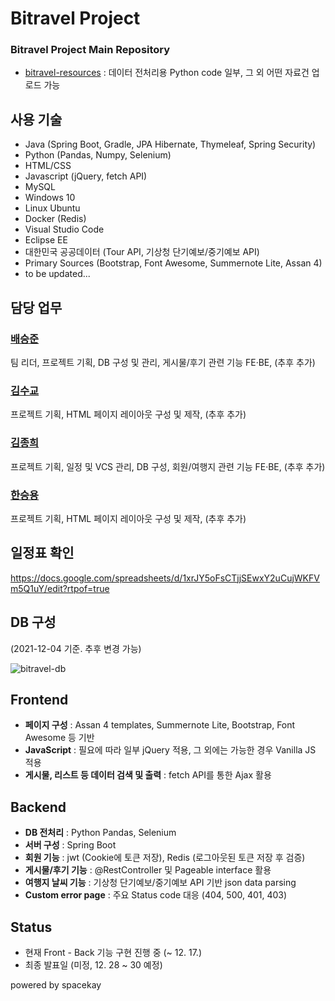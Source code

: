 # Bitravel Project
### Bitravel Project Main Repository

* [bitravel-resources](https://github.com/bitravel/bitravel-resources) : 데이터 전처리용 Python code 일부, 그 외 어떤 자료건 업로드 가능

## 사용 기술
* Java (Spring Boot, Gradle, JPA Hibernate, Thymeleaf, Spring Security)
* Python (Pandas, Numpy, Selenium)
* HTML/CSS
* Javascript (jQuery, fetch API)
* MySQL
* Windows 10
* Linux Ubuntu
* Docker (Redis)
* Visual Studio Code
* Eclipse EE
* 대한민국 공공데이터 (Tour API, 기상청 단기예보/중기예보 API)
* Primary Sources (Bootstrap, Font Awesome, Summernote Lite, Assan 4)
* to be updated...

## 담당 업무
### [배승준](https://github.com/seungjunbae)
팀 리더, 프로젝트 기획, DB 구성 및 관리, 게시물/후기 관련 기능 FE·BE, (추후 추가)

### [김수교](https://github.com/holydonkey2)
프로젝트 기획, HTML 페이지 레이아웃 구성 및 제작, (추후 추가) 

### [김종희](https://github.com/spacekay)
프로젝트 기획, 일정 및 VCS 관리, DB 구성, 회원/여행지 관련 기능 FE·BE, (추후 추가)

### [한승용](https://github.com/MochiMom)
프로젝트 기획, HTML 페이지 레이아웃 구성 및 제작, (추후 추가) 

## 일정표 확인
https://docs.google.com/spreadsheets/d/1xrJY5oFsCTjjSEwxY2uCujWKFVm5Q1uY/edit?rtpof=true

## DB 구성
(2021-12-04 기준. 추후 변경 가능)

![bitravel-db](https://blog.kakaocdn.net/dn/DLJTd/btrm0qiq3Fe/cdQsb89NurBZBOaysdDlBk/img.png)

## Frontend
* __페이지 구성__ : Assan 4 templates, Summernote Lite, Bootstrap, Font Awesome 등 기반
* __JavaScript__ : 필요에 따라 일부 jQuery 적용, 그 외에는 가능한 경우 Vanilla JS 적용
* __게시물, 리스트 등 데이터 검색 및 출력__ : fetch API를 통한 Ajax 활용

## Backend
* __DB 전처리__ : Python Pandas, Selenium
* __서버 구성__ : Spring Boot
* __회원 기능__ : jwt (Cookie에 토큰 저장), Redis (로그아웃된 토큰 저장 후 검증)
* __게시물/후기 기능__ : @RestController 및 Pageable interface 활용
* __여행지 날씨 기능__ : 기상청 단기예보/중기예보 API 기반 json data parsing
* __Custom error page__ : 주요 Status code 대응 (404, 500, 401, 403)

## Status
* 현재 Front - Back 기능 구현 진행 중 (~ 12. 17.)
* 최종 발표일 (미정,  12. 28 ~ 30 예정)

powered by spacekay 
